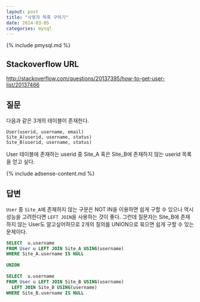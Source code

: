 ```yaml
---
layout: post
title: "사용자 목록 구하기"
date: 2014-03-05 
categories: mysql
---
```


{% include pmysql.md %}

## Stackoverflow URL

http://stackoverflow.com/questions/20137395/how-to-get-user-list/20137466

## 질문

다음과 같은 3개의 테이블이 존재한다.

    User(userid, username, email)
    Site_A(userid, username, status)
    Site_B(userid, username, status)

User 테이블에 존재하는 userid 중 Site_A 혹은 Site_B에 존재하지 않는 userid 목록을 얻고 싶다.

{% include adsense-content.md %}

## 답변

`User` 중 `Site_A`에 존재하지 않는 구문은 NOT IN을 이용하면 쉽게 구할 수 있으나 역시 성능을 고려한다면 `LEFT JOIN`을 사용하는 것이 좋다. 그런데 질문자는 Site_B에 존재하지 않는 User도 알고싶어하므로 2개의 질의를 UNION으로 묶으면 쉽게 구할 수 있는 문제이다.

```sql
SELECT  u.username
FROM User u LEFT JOIN Site_A USING(username)
WHERE Site_A.username IS NULL
 
UNION
 
SELECT  u.username
FROM User u LEFT JOIN Site_B USING(username)
  LEFT JOIN Site_B USING(username)
WHERE Site_B.username IS NULL
```
